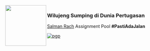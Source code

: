 <img align="left" src="https://cdn.discordapp.com/attachments/1057150235417264178/1108606750577406003/icon_1.png" width=130>

### Wilujeng Sumping di Dunia Pertugasan

[Salman Rach](https://instagram.com/salmanrach30) Assignment Pool <b>#PastiAdaJalan</b>

[![pgp](https://img.shields.io/badge/sir-0x3A3035-313131?style=flat&labelColor=A384FA&color=green)](https://instagram.com/salmanrach30)

